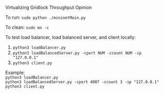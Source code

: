 Virtualizing Gridlock Throughput Opinion  
  
To run: `sudo python ./mininetMain.py`  
  
To clean: `sudo mn -c`
  
  
  
To test load balancer, load balanced server, and client locally:  
1. `python3 loadBalancer.py`  
2. `python3 loadBalancedServer.py -cport NUM -ccount NUM -ip "127.0.0.1"`  
3. `python3 client.py`  
  
Example:  
`python3 loadBalancer.py`  
`python3 loadBalancedServer.py -cport 4007 -ccount 3 -ip "127.0.0.1"`  
`python3 client.py`  
